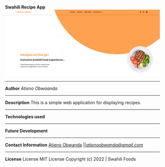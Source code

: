 **Swahili Recipe App**
![Alt text](./demo/s3.png?raw=true "Optional Title")

****
**Author**
*Atieno Obwaanda*
****
**Description**
This is a simple web application for displaying recipes.
****
**Technologies used**

****
**Future Development**

****
**Contact Information**
 [Atieno Obwanda](https://github.com/AtienoObwanda) ||*atienoobwanda@gmail.com* </br>
****
**License**
License MIT License Copyright (c) 2022 | Swahili Foods
